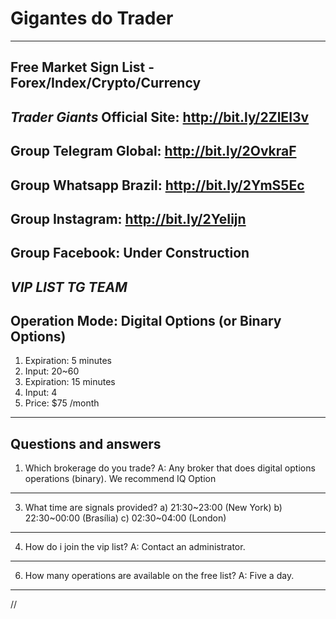 # Gigantes do Trader
--------------------------------------------------------------------------
Free Market Sign List - Forex/Index/Crypto/Currency
--------------------------------------------------------------------------


*Trader Giants*
Official Site: http://bit.ly/2ZlEI3v
--------------------------------------------------------------------------
Group Telegram Global: http://bit.ly/2OvkraF
--------------------------------------------------------------------------
Group Whatsapp Brazil: http://bit.ly/2YmS5Ec
--------------------------------------------------------------------------
Group Instagram: http://bit.ly/2YeIijn
--------------------------------------------------------------------------
Group Facebook: Under Construction
--------------------------------------------------------------------------


*VIP LIST TG TEAM*
--
Operation Mode: Digital Options (or Binary Options)
--
1. Expiration: 5 minutes
2. Input: 20~60
3. Expiration: 15 minutes
4. Input: 4
5. Price: $75 /month
--------------------------------------------------------------------------


Questions and answers
--------------------------------------------------------------------------
1. Which brokerage do you trade?
A: Any broker that does digital options operations (binary). We recommend IQ Option
--------------------------------------------------------------------------
3. What time are signals provided?
a) 21:30~23:00 (New York)
b) 22:30~00:00 (Brasília)
c) 02:30~04:00 (London)
--------------------------------------------------------------------------
4. How do i join the vip list?
A: Contact an administrator.
--------------------------------------------------------------------------
6. How many operations are available on the free list?
A: Five a day.
--------------------------------------------------------------------------
//
